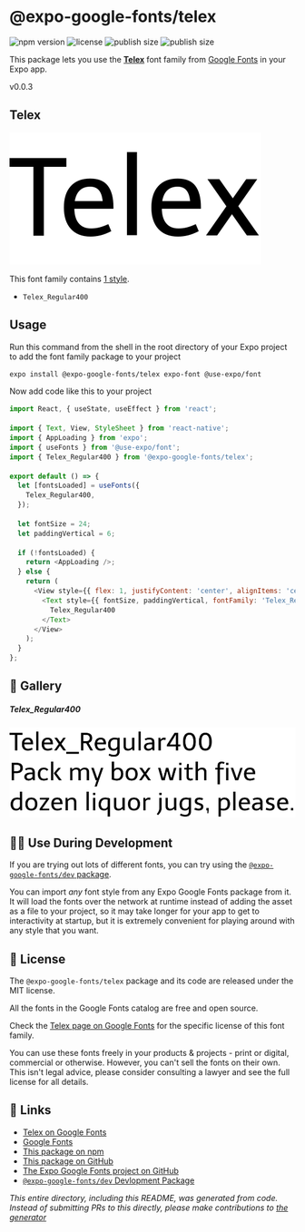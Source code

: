 # @expo-google-fonts/telex

![npm version](https://flat.badgen.net/npm/v/@expo-google-fonts/telex)
![license](https://flat.badgen.net/github/license/expo/google-fonts)
![publish size](https://flat.badgen.net/packagephobia/install/@expo-google-fonts/telex)
![publish size](https://flat.badgen.net/packagephobia/publish/@expo-google-fonts/telex)

This package lets you use the [**Telex**](https://fonts.google.com/specimen/Telex) font family from [Google Fonts](https://fonts.google.com/) in your Expo app.

v0.0.3

## Telex

![Telex](./font-family.png)

This font family contains [1 style](#-gallery).

- `Telex_Regular400`

## Usage

Run this command from the shell in the root directory of your Expo project to add the font family package to your project
```sh
expo install @expo-google-fonts/telex expo-font @use-expo/font
```

Now add code like this to your project
```js
import React, { useState, useEffect } from 'react';

import { Text, View, StyleSheet } from 'react-native';
import { AppLoading } from 'expo';
import { useFonts } from '@use-expo/font';
import { Telex_Regular400 } from '@expo-google-fonts/telex';

export default () => {
  let [fontsLoaded] = useFonts({
    Telex_Regular400,
  });

  let fontSize = 24;
  let paddingVertical = 6;

  if (!fontsLoaded) {
    return <AppLoading />;
  } else {
    return (
      <View style={{ flex: 1, justifyContent: 'center', alignItems: 'center' }}>
        <Text style={{ fontSize, paddingVertical, fontFamily: 'Telex_Regular400' }}>
          Telex_Regular400
        </Text>
      </View>
    );
  }
};

```

## 🔡 Gallery

##### Telex_Regular400
![Telex_Regular400](./75d35766aa0cce57bcd40915972194111fc782787321d3eed8813c7c8d1e9e39.ttf.png)


## 👩‍💻 Use During Development

If you are trying out lots of different fonts, you can try using the [`@expo-google-fonts/dev` package](https://github.com/expo/google-fonts/tree/master/font-packages/dev#readme).

You can import *any* font style from any Expo Google Fonts package from it. It will load the fonts
over the network at runtime instead of adding the asset as a file to your project, so it may take longer
for your app to get to interactivity at startup, but it is extremely convenient
for playing around with any style that you want.

## 📖 License

The `@expo-google-fonts/telex` package and its code are released under the MIT license.

All the fonts in the Google Fonts catalog are free and open source.

Check the [Telex page on Google Fonts](https://fonts.google.com/specimen/Telex) for the specific license of this font family.

You can use these fonts freely in your products & projects - print or digital, commercial or otherwise. However, you can't sell the fonts on their own. This isn't legal advice, please consider consulting a lawyer and see the full license for all details.

## 🔗 Links

- [Telex on Google Fonts](https://fonts.google.com/specimen/Telex)
- [Google Fonts](https://fonts.google.com/)
- [This package on npm](https://www.npmjs.com/package/@expo-google-fonts/telex)
- [This package on GitHub](https://github.com/expo/google-fonts/tree/master/font-packages/telex)
- [The Expo Google Fonts project on GitHub](https://github.com/expo/google-fonts)
- [`@expo-google-fonts/dev` Devlopment Package](https://github.com/expo/google-fonts/tree/master/font-packages/dev)


*This entire directory, including this README, was generated from code. Instead of submitting PRs to this directly, please make contributions to [the generator](https://github.com/expo/google-fonts/tree/master/packages/generator)*
